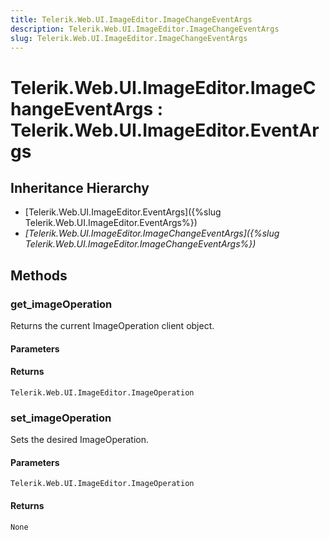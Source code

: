 ```yaml
---
title: Telerik.Web.UI.ImageEditor.ImageChangeEventArgs
description: Telerik.Web.UI.ImageEditor.ImageChangeEventArgs
slug: Telerik.Web.UI.ImageEditor.ImageChangeEventArgs
---
```


# Telerik.Web.UI.ImageEditor.ImageChangeEventArgs : Telerik.Web.UI.ImageEditor.EventArgs 

## Inheritance Hierarchy

* [Telerik.Web.UI.ImageEditor.EventArgs]({%slug Telerik.Web.UI.ImageEditor.EventArgs%})
* *[Telerik.Web.UI.ImageEditor.ImageChangeEventArgs]({%slug Telerik.Web.UI.ImageEditor.ImageChangeEventArgs%})*


## Methods

###  get_imageOperation

Returns the current ImageOperation client object.

#### Parameters

#### Returns

`Telerik.Web.UI.ImageEditor.ImageOperation`

### set_imageOperation

Sets the desired ImageOperation.

#### Parameters

`Telerik.Web.UI.ImageEditor.ImageOperation`

#### Returns

`None`



